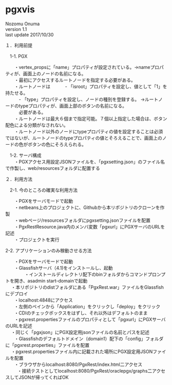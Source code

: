 # pgxvis

Nozomu Onuma    
version 1.1    
last update 2017/10/30    
    
１．利用前提    

　1-1. PGX    

　　・vertex_propsに「name」プロパティが設定されている。->nameプロパティが、画面上のノードの名前になる。    
　　・最初にアクセスするルートノードを指定する必要がある。    
　　・ルートノードは
　　　- 「isroot」プロパティを設定し、値として「1」を持たせる。      
　　　- 「type」プロパティを設定し、ノードの種別を登録する。 ->ルートノードのtypeプロパティが、画面上部のボタンの名前になる。      
　　　必要がある。    
　　・ルートノードは最大６個まで指定可能。７個以上指定した場合は、ボタン配色による分類がなされない。    
　　・ルートノード以外のノードにtypeプロパティの値を設定することは必須ではないが、ルートノードのtypeプロパティの値とそろえることで、画面上のノードの色がボタンの色にそろえられる。 　

　1-2. サーバ構成    
　　・PGXアクセス用設定JSONファイルを、「pgxsetting.json」のファイル名で作製し、web/resourcesフォルダに配置する

２．利用方法 
    
　2-1. 今のところの確実な利用方法  

　　・PGXをサーバモードで起動    
　　・netbeans上のプロジェクトに、Githubから本リポジトリのクローンを作製    
　　・webページ/resourcesフォルダにpgxsetting.jsonファイルを配置    
　　・PgxRestResource.java内のメンバ変数「pgxurl」にPGXサーバのURLを記述    
　　・プロジェクトを実行    
    
  2-2. アプリケーションのみ稼動させる方法  

　　・PGXをサーバモードで起動    
　　・Glassfishサーバ（4.1)をインストールし、起動    
  　　　　・インストールディレクトリ配下のbinフォルダからコマンドプロンプトを開き、asadmin start-domainで起動    
  　・本リポジトリのdistフォルダにある「PgxRest.war」ファイルをGlassfishにデプロイ    
        ・localhost:4848にアクセス    
        ・左側のペインから「Application」をクリックし「deploy」をクリック    
        ・CDIのチェックボックスをはずし、それ以外はデフォルトのまま    
　　・pgxrest.propertiesファイルのプロパティとして「pgxurl」にPGXサーバのURLを記述    
  　・同じく「pgxjson」にPGX設定用jsonファイルの名前とパスを記述    
　　・Glassfishのデフォルトドメイン（domain1）配下の「config」フォルダに「pgxrest.properties」ファイルを配置    
  　・pgxrest.propertiesファイル内に記載された場所にPGX設定用JSONファイルを配置    
　　・ブラウザからlocalhost:8080/PgxRest/index.html二アクセス    
  　     ・接続テストとしてlocalhost:8080/PgxRest/oraclepgx/graphs二アクセスしてJSONが帰ってくればOK    
